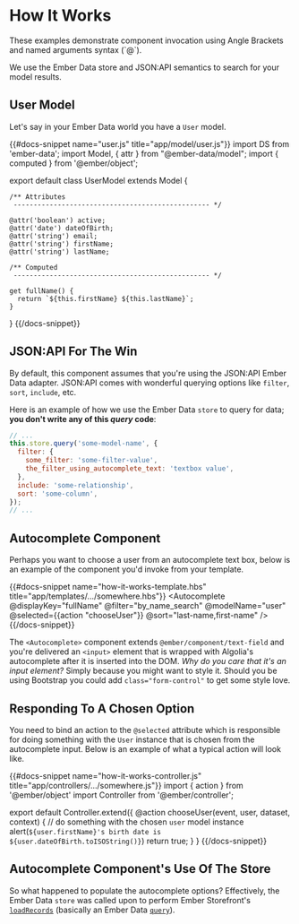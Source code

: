 # How It Works

<aside>
  These examples demonstrate component invocation using Angle Brackets and named arguments syntax (`@`).
</aside>

We use the Ember Data store and JSON:API semantics to search for your model results.

## User Model

Let's say in your Ember Data world you have a `User` model.

{{#docs-snippet name="user.js" title="app/model/user.js"}}
import DS from 'ember-data';
import Model, { attr } from "@ember-data/model";
import { computed } from '@ember/object';

export default class UserModel extends Model {

    /** Attributes
     ------------------------------------------------- */

    @attr('boolean') active;
    @attr('date') dateOfBirth;
    @attr('string') email;
    @attr('string') firstName;
    @attr('string') lastName;

    /** Computed
     ------------------------------------------------- */

    get fullName() {
      return `${this.firstName} ${this.lastName}`;
    }

}
{{/docs-snippet}}

## JSON:API For The Win

By default, this component assumes that you're using the JSON:API Ember Data adapter. JSON:API
comes with wonderful querying options like `filter`, `sort`, `include`, etc.

Here is an example of how we use the Ember Data `store` to query for data; **you don't write
any of this _query_ code**:

```javascript
// ...
this.store.query('some-model-name', {
  filter: {
    some_filter: 'some-filter-value',
    the_filter_using_autocomplete_text: 'textbox value',
  },
  include: 'some-relationship',
  sort: 'some-column',
});
// ...
```

## Autocomplete Component

Perhaps you want to choose a user from an autocomplete text box, below is an example
of the component you'd invoke from your template.

{{#docs-snippet name="how-it-works-template.hbs" title="app/templates/.../somewhere.hbs"}}
<Autocomplete
@displayKey="fullName"
@filter="by_name_search"
@modelName="user"
@selected={{action "chooseUser"}}
@sort="last-name,first-name"
/>
{{/docs-snippet}}

The `<Autocomplete>` component extends `@ember/component/text-field` and you're
delivered an `<input>` element that is wrapped with Algolia's autocomplete after
it is inserted into the DOM. _Why do you care that it's an input element?_ Simply
because you might want to style it. Should you be using Bootstrap you could add
`class="form-control"` to get some style love.

## Responding To A Chosen Option

You need to bind an action to the `@selected` attribute which is responsible
for doing something with the `User` instance that is chosen from the autocomplete
input. Below is an example of what a typical action will look like.

<p/>

{{#docs-snippet name="how-it-works-controller.js" title="app/controllers/.../somewhere.js"}}
import { action } from '@ember/object'
import Controller from '@ember/controller';

export default Controller.extend({
@action chooseUser(event, user, dataset, context) {
// do something with the chosen `user` model instance
alert(`${user.firstName}'s birth date is ${user.dateOfBirth.toISOString()}`)
return true;
}
}
{{/docs-snippet}}

## Autocomplete Component's Use Of The Store

So what happened to populate the autocomplete options? Effectively, the Ember Data
`store` was called upon to perform Ember Storefront's
[`loadRecords`](https://embermap.github.io/ember-data-storefront/docs/api/mixins/loadable-store#loadRecords)
(basically an Ember Data
[`query`](https://api.emberjs.com/ember-data/release/classes/DS.Store/methods/query?anchor=query)).
